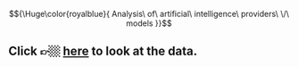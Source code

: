 $${\Huge\color{royalblue}{ Analysis\ of\ artificial\ intelligence\ providers\ \/\ models }}$$

## Click 👉🏼 [here](https://ixi-enki.github.io/artificial-intelligence-provider-analysis/) to look at the data.  
